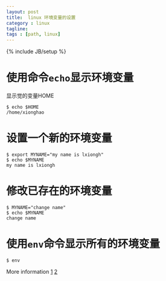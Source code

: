 ```yaml
---
layout: post
title:  linux 环境变量的设置
category : linux
tagline:  
tags : [path, linux]
---
```

{% include JB/setup %}

# 使用命令`echo`显示环境变量

显示觉的变量HOME

    $ echo $HOME
    /home/xionghao

# 设置一个新的环境变量

    $ export MYNAME="my name is lxiongh"
    $ echo $MYNAME
    my name is lxiongh

# 修改已存在的环境变量

    $ MYNAME="change name"
    $ echo $MYNAME
    change name

# 使用`env`命令显示所有的环境变量
  
    $ env
    
More information [1](http://www.cnblogs.com/zhuocheng/archive/2012/02/17/2356234.html)
[2](http://hi.baidu.com/yvoilee/item/68da9e62f8434697c5d24989)